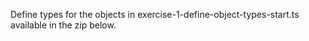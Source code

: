Define types for the objects in exercise-1-define-object-types-start.ts available in the zip below.
